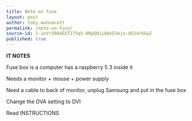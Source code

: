 ```yaml
---
title: Note on fuze
layout: post
author: toby.wonnacott
permalink: /note-on-fuze/
source-id: 1-1nVr1R04EUT275qS-0RpQDiL6HzEVejo-dG14r6GwI
published: true
---
```

**IT NOTES**

Fuse box is a computer has a raspberry 5 3 inside it

Needs a monitor + mouse + power supply

Need a cable to back of monitor, unplug Samsung and put in the fuse box

Change the DVA setting to DVI

Read INSTRUCTIONS

 

